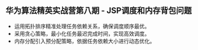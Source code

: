 ## 华为算法精英实战营第八期 - JSP调度和内存背包问题





- 运用拓扑排序精准处理任务依赖关系，确保调度顺序最优。
-  采用贪心策略，最小化任务最迟完成时间，实现高效调度。
-  内存分配引入预分配策略，依据任务依赖大小进行动态优化。